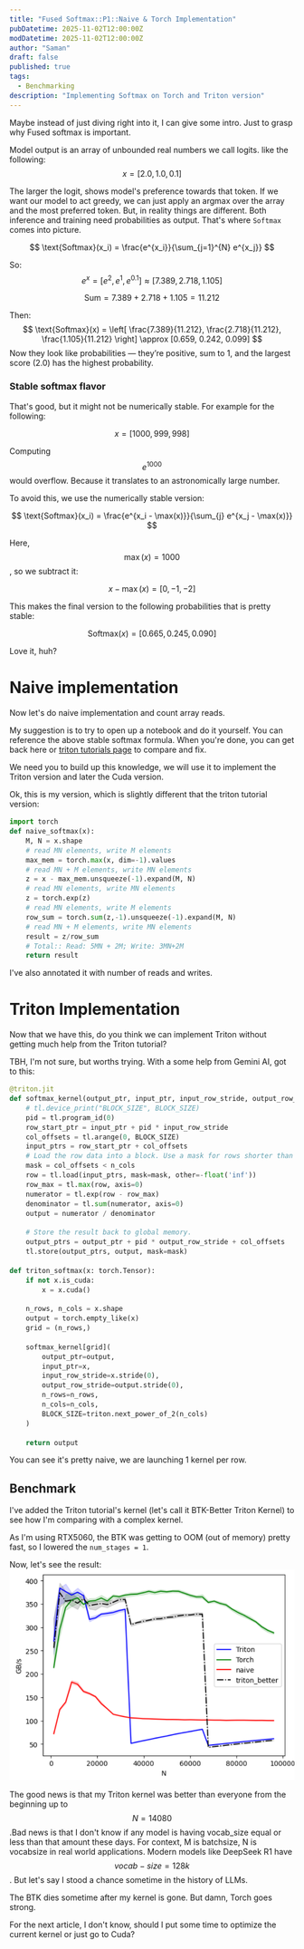 ```yaml
---
title: "Fused Softmax::P1::Naive & Torch Implementation"
pubDatetime: 2025-11-02T12:00:00Z
modDatetime: 2025-11-02T12:00:00Z
author: "Saman"
draft: false
published: true
tags:
  - Benchmarking
description: "Implementing Softmax on Torch and Triton version"
---
```


Maybe instead of just diving right into it, I can give some intro. Just to grasp why Fused softmax is important.

Model output is an array of unbounded real numbers we call logits. like the following:
$$
x=[2.0,1.0,0.1]
$$

The larger the logit, shows model's preference towards that token. If we want our model to act greedy, we can just apply an argmax over the array and the most preferred token. But, in reality things are different. Both inference and training need probabilities as output. That's where `Softmax` comes into picture.

$$
\text{Softmax}(x_i) = \frac{e^{x_i}}{\sum_{j=1}^{N} e^{x_j}}
$$

So:
$$
e^{x} = [e^2, e^1, e^{0.1}] \approx [7.389, 2.718, 1.105]
$$

$$
\text{Sum} = 7.389 + 2.718 + 1.105 = 11.212
$$

Then:
$$
\text{Softmax}(x) = 
\left[
\frac{7.389}{11.212},
\frac{2.718}{11.212},
\frac{1.105}{11.212}
\right]
\approx [0.659, 0.242, 0.099]
$$
Now they look like probabilities — they’re positive, sum to 1, and the largest score (2.0) has the highest probability.

### Stable softmax flavor

That's good, but it might not be numerically stable. For example for the following:

$$
x = [1000, 999, 998]
$$

Computing $$ e^{1000} $$ would overflow. Because it translates to an astronomically large number.

To avoid this, we use the numerically stable version:

$$
\text{Softmax}(x_i) = \frac{e^{x_i - \max(x)}}{\sum_{j} e^{x_j - \max(x)}}
$$

Here, $$ \max(x) = 1000 $$, so we subtract it:

$$
x - \max(x) = [0, -1, -2]
$$

This makes the final version to the following probabilities that is pretty stable:

$$
\text{Softmax}(x) = [0.665, 0.245, 0.090]
$$

Love it, huh?

# Naive implementation

Now let's do naive implementation and count array reads.

My suggestion is to try to open up a notebook and do it yourself. You can reference the above stable softmax formula. When you're done, you can get back here or [triton tutorials page](https://triton-lang.org/main/getting-started/tutorials/02-fused-softmax.html#motivations) to compare and fix.

We need you to build up this knowledge, we will use it to implement the Triton version and later the Cuda version.

Ok, this is my version, which is slightly different that the triton tutorial version:

```python
import torch
def naive_softmax(x):
    M, N = x.shape
    # read MN elements, write M elements
    max_mem = torch.max(x, dim=-1).values
    # read MN + M elements, write MN elements
    z = x - max_mem.unsqueeze(-1).expand(M, N)
    # read MN elements, write MN elements
    z = torch.exp(z)
    # read MN elements, write M elements
    row_sum = torch.sum(z,-1).unsqueeze(-1).expand(M, N)
    # read MN + M elements, write MN elements
    result = z/row_sum
    # Total:: Read: 5MN + 2M; Write: 3MN+2M
    return result
```

I've also annotated it with number of reads and writes.

# Triton Implementation
Now that we have this, do you think we can implement Triton without getting much help from the Triton tutorial?

TBH, I'm not sure, but worths trying. With a some help from Gemini AI, got to this:

```python
@triton.jit
def softmax_kernel(output_ptr, input_ptr, input_row_stride, output_row_stride, n_rows, n_cols, BLOCK_SIZE: tl.constexpr):
    # tl.device_print("BLOCK_SIZE", BLOCK_SIZE)
    pid = tl.program_id(0)
    row_start_ptr = input_ptr + pid * input_row_stride
    col_offsets = tl.arange(0, BLOCK_SIZE)
    input_ptrs = row_start_ptr + col_offsets
    # Load the row data into a block. Use a mask for rows shorter than BLOCK_SIZE.
    mask = col_offsets < n_cols
    row = tl.load(input_ptrs, mask=mask, other=-float('inf'))
    row_max = tl.max(row, axis=0)
    numerator = tl.exp(row - row_max)
    denominator = tl.sum(numerator, axis=0)
    output = numerator / denominator
    
    # Store the result back to global memory.
    output_ptrs = output_ptr + pid * output_row_stride + col_offsets
    tl.store(output_ptrs, output, mask=mask)

def triton_softmax(x: torch.Tensor):
    if not x.is_cuda:
        x = x.cuda()

    n_rows, n_cols = x.shape
    output = torch.empty_like(x)
    grid = (n_rows,)

    softmax_kernel[grid](
        output_ptr=output, 
        input_ptr=x, 
        input_row_stride=x.stride(0),
        output_row_stride=output.stride(0),
        n_rows=n_rows,
        n_cols=n_cols,
        BLOCK_SIZE=triton.next_power_of_2(n_cols)
    )
    
    return output
```

You can see it's pretty naive, we are launching 1 kernel per row.

## Benchmark
I've added the Triton tutorial's kernel (let's call it BTK-Better Triton Kernel) to see how I'm comparing with a complex kernel.

As I'm using RTX5060, the BTK was getting to OOM (out of memory) pretty fast, so I lowered the `num_stages = 1`.

Now, let's see the result:
![softmax-p1-all](../../assets/images/softmax-p1-all.png)

The good news is that my Triton kernel was better than everyone from the beginning up to $$ N=14080 $$.Bad news is that I don't know if any model is having vocab_size equal or less than that amount these days. For context, M is batchsize, N is vocabsize in real world applications. Modern models like DeepSeek R1 have $$ vocab-size=128k $$. But let's say I stood a chance sometime in the history of LLMs.

The BTK dies sometime after my kernel is gone. But damn, Torch goes strong.

For the next article, I don't know, should I put some time to optimize the current kernel or just go to Cuda?